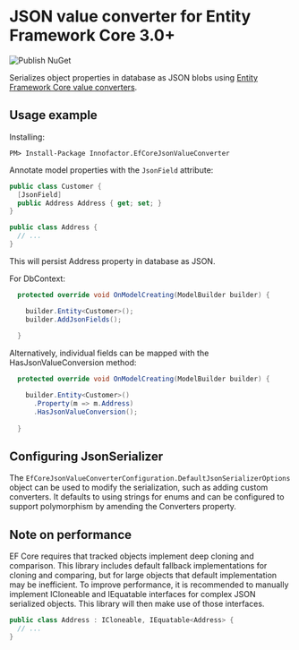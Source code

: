 ﻿# JSON value converter for Entity Framework Core 3.0+

![Publish NuGet](https://github.com/Innofactor/EfCoreJsonValueConverter/workflows/Publish%20NuGet/badge.svg)

Serializes object properties in database as JSON blobs using [Entity Framework Core value converters](https://docs.microsoft.com/en-us/ef/core/modeling/value-conversions).

## Usage example

Installing:
```
PM> Install-Package Innofactor.EfCoreJsonValueConverter
```

Annotate model properties with the ```JsonField``` attribute:
```csharp
public class Customer {
  [JsonField]
  public Address Address { get; set; }
}

public class Address {
  // ...
}
```

This will persist Address property in database as JSON.

For DbContext:

```csharp
  protected override void OnModelCreating(ModelBuilder builder) {

    builder.Entity<Customer>();
    builder.AddJsonFields();        
    
  }
```

Alternatively, individual fields can be mapped with the HasJsonValueConversion method:
```csharp
  protected override void OnModelCreating(ModelBuilder builder) {

    builder.Entity<Customer>()
      .Property(m => m.Address)
      .HasJsonValueConversion();
    
  }
```

## Configuring JsonSerializer

The `EfCoreJsonValueConverterConfiguration.DefaultJsonSerializerOptions` object can be used to modify the serialization, such as adding custom converters.  It defaults to using strings for enums and can be configured to support polymorphism by amending the Converters property.

## Note on performance

EF Core requires that tracked objects implement deep cloning and comparison.
This library includes default fallback implementations for cloning and comparing, 
but for large objects that default implementation may be inefficient. 
To improve performance, it is recommended to manually implement ICloneable and IEquatable<T> interfaces for complex
JSON serialized objects. This library will then make use of those interfaces.

```csharp
public class Address : ICloneable, IEquatable<Address> {
  // ...
}
```